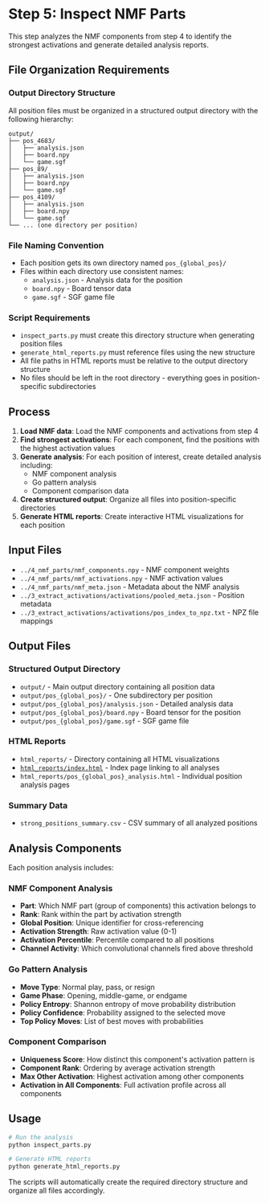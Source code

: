 # Step 5: Inspect NMF Parts

This step analyzes the NMF components from step 4 to identify the strongest activations and generate detailed analysis reports.

## File Organization Requirements

### Output Directory Structure
All position files must be organized in a structured output directory with the following hierarchy:

```
output/
├── pos_4683/
│   ├── analysis.json
│   ├── board.npy
│   └── game.sgf
├── pos_89/
│   ├── analysis.json
│   ├── board.npy
│   └── game.sgf
├── pos_4109/
│   ├── analysis.json
│   ├── board.npy
│   └── game.sgf
└── ... (one directory per position)
```

### File Naming Convention
- Each position gets its own directory named `pos_{global_pos}/`
- Files within each directory use consistent names:
  - `analysis.json` - Analysis data for the position
  - `board.npy` - Board tensor data
  - `game.sgf` - SGF game file

### Script Requirements
- `inspect_parts.py` must create this directory structure when generating position files
- `generate_html_reports.py` must reference files using the new structure
- All file paths in HTML reports must be relative to the output directory structure
- No files should be left in the root directory - everything goes in position-specific subdirectories

## Process

1. **Load NMF data**: Load the NMF components and activations from step 4
2. **Find strongest activations**: For each component, find the positions with the highest activation values
3. **Generate analysis**: For each position of interest, create detailed analysis including:
   - NMF component analysis
   - Go pattern analysis  
   - Component comparison data
4. **Create structured output**: Organize all files into position-specific directories
5. **Generate HTML reports**: Create interactive HTML visualizations for each position

## Input Files

- `../4_nmf_parts/nmf_components.npy` - NMF component weights
- `../4_nmf_parts/nmf_activations.npy` - NMF activation values
- `../4_nmf_parts/nmf_meta.json` - Metadata about the NMF analysis
- `../3_extract_activations/activations/pooled_meta.json` - Position metadata
- `../3_extract_activations/activations/pos_index_to_npz.txt` - NPZ file mappings

## Output Files

### Structured Output Directory
- `output/` - Main output directory containing all position data
- `output/pos_{global_pos}/` - One subdirectory per position
- `output/pos_{global_pos}/analysis.json` - Detailed analysis data
- `output/pos_{global_pos}/board.npy` - Board tensor for the position
- `output/pos_{global_pos}/game.sgf` - SGF game file

### HTML Reports
- `html_reports/` - Directory containing all HTML visualizations
- [`html_reports/index.html`](html_reports/index.html) - Index page linking to all analyses
- `html_reports/pos_{global_pos}_analysis.html` - Individual position analysis pages

### Summary Data
- `strong_positions_summary.csv` - CSV summary of all analyzed positions

## Analysis Components

Each position analysis includes:

### NMF Component Analysis
- **Part**: Which NMF part (group of components) this activation belongs to
- **Rank**: Rank within the part by activation strength
- **Global Position**: Unique identifier for cross-referencing
- **Activation Strength**: Raw activation value (0-1)
- **Activation Percentile**: Percentile compared to all positions
- **Channel Activity**: Which convolutional channels fired above threshold

### Go Pattern Analysis  
- **Move Type**: Normal play, pass, or resign
- **Game Phase**: Opening, middle-game, or endgame
- **Policy Entropy**: Shannon entropy of move probability distribution
- **Policy Confidence**: Probability assigned to the selected move
- **Top Policy Moves**: List of best moves with probabilities

### Component Comparison
- **Uniqueness Score**: How distinct this component's activation pattern is
- **Component Rank**: Ordering by average activation strength
- **Max Other Activation**: Highest activation among other components
- **Activation in All Components**: Full activation profile across all components

## Usage

```bash
# Run the analysis
python inspect_parts.py

# Generate HTML reports
python generate_html_reports.py
```

The scripts will automatically create the required directory structure and organize all files accordingly. 